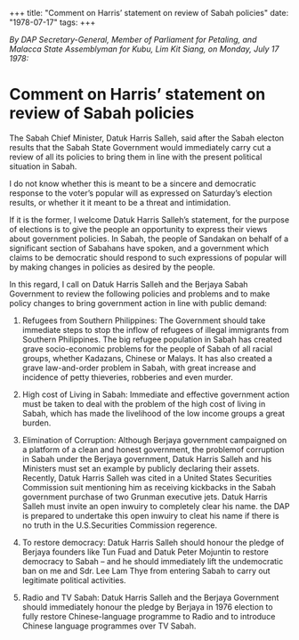 +++ 
title: "Comment on Harris’ statement on review of Sabah policies"
date: "1978-07-17"
tags:
+++

_By DAP Secretary-General, Member of Parliament  for Petaling, and Malacca State Assemblyman for Kubu, Lim Kit Siang, on Monday, July 17 1978:_

# Comment on Harris’ statement on review of Sabah policies

The Sabah Chief Minister, Datuk Harris Salleh, said after the Sabah electon results that the Sabah State Government would immediately carry cut a review of all its policies to bring them in line with the present political situation in Sabah.</u>

I do not know whether this is meant to be a sincere and democratic response to the voter’s popular will as expressed on Saturday’s election results, or whether it it meant to be a threat and intimidation.

If it is the former, I welcome Datuk Harris Salleh’s statement, for the purpose of elections is to give the people an opportunity to express their views about government policies. In Sabah, the people of Sandakan on behalf of a significant section of Sabahans have spoken, and a government which claims to be democratic should respond to such expressions of popular will by making changes in policies as desired by the people.

In this regard, I call on Datuk Harris Salleh and the Berjaya Sabah Government to review the following policies and problems and to make policy changes to bring government action in line with public demand:

1.	Refugees from Southern Philippines:  The Government should take immediate steps to stop the inflow of refugees of illegal immigrants from Southern Philippines. The big refugee population in Sabah has created grave socio-economic problems for the people of Sabah of all racial groups, whether Kadazans, Chinese or Malays. It has also created a grave law-and-order problem in Sabah, with great increase and incidence of petty thieveries, robberies and even murder.

2.	High cost of Living in Sabah: Immediate and effective government action must be taken to deal with the problem of the high cost of living in Sabah, which has made the livelihood of the low income groups a great burden.

3.	Elimination of Corruption: Although Berjaya government campaigned on a platform of a clean and honest government, the problemof corruption in Sabah under the Berjaya government, Datuk Harris Salleh and his Ministers must set an example by publicly declaring their assets. Recently, Datuk Harris Salleh was cited in a United States Securities Commission suit mentioning him as receiving kickbacks in the Sabah government purchase of two Grunman executive jets. Datuk Harris Salleh must invite an open inwuiry to completely clear his name. the DAP is prepared to undertake this open inwuiry to cleat his name if there is no truth in the U.S.Securities Commission regerence.

4.	To restore democracy: Datuk Harris Salleh should honour the pledge of Berjaya founders like Tun Fuad and Datuk Peter Mojuntin to restore democracy to Sabah – and he should immediately lift the undemocratic ban on me and Sdr. Lee Lam Thye from entering Sabah to carry out legitimate political activities.

5.	Radio and TV Sabah: Datuk Harris Salleh and the Berjaya Government should immediately honour the pledge by Berjaya in 1976 election to fully restore Chinese-language programme to Radio and to introduce Chinese language programmes over TV Sabah.
 
